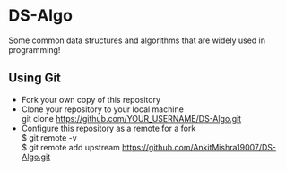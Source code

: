 # DS-Algo
Some common data structures and algorithms that are widely used in programming!
## Using Git
* Fork your own copy of this repository
* Clone your repository to your local machine \
  git clone https://github.com/YOUR_USERNAME/DS-Algo.git
* Configure this repository as a remote for a fork \
  $ git remote -v \
  $ git remote add upstream https://github.com/AnkitMishra19007/DS-Algo.git
